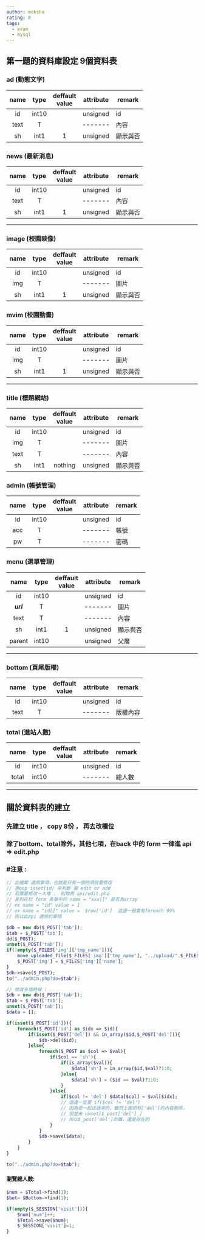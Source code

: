 ```yaml
---
author: moksha
rating: 8
tags:
  - exam
  - mysql
---
```

## 第一題的資料庫設定 9個資料表


### ad (動態文字)
|     name      | type  | deffault<br>value | attribute | remark   |
|:-------------:|:-----:|:-----------------:|:---------:| -------- |
|      id       | int10 |                   | unsigned  | id       |
|     text      |   T   |                   |  -------  | 內容     |
|      sh       | int1  |         1         | unsigned  | 顯示與否 |

### news (最新消息)
|     name      | type  | deffault<br>value | attribute | remark   |
|:-------------:|:-----:|:-----------------:|:---------:| -------- |
|      id       | int10 |                   | unsigned  | id       |
|     text      |   T   |                   |  -------  | 內容     |
|      sh       | int1  |         1         | unsigned  | 顯示與否 |

---

### image (校園映像)
|   name   | type  | deffault<br>value | attribute | remark   |
|:--------:|:-----:|:-----------------:|:---------:| -------- |
|    id    | int10 |                   | unsigned  | id       |
|   img    |   T   |                   |  -------  | 圖片     |
|    sh    | int1  |         1         | unsigned  | 顯示與否 |

### mvim (校園動畫)
|   name   | type  | deffault<br>value | attribute | remark   |
|:--------:|:-----:|:-----------------:|:---------:| -------- |
|    id    | int10 |                   | unsigned  | id       |
|   img    |   T   |                   |  -------  | 圖片     |
|    sh    | int1  |         1         | unsigned  | 顯示與否 |

---
### title (標題網站)
| name | type  | deffault<br>value | attribute | remark   |
|:----:|:-----:|:-----------------:|:---------:| -------- |
|  id  | int10 |                   | unsigned  | id       |
| img  |   T   |                   |  -------  | 圖片     |
| text |   T   |                   |  -------  | 內容     |
|  sh  | int1  |      nothing      | unsigned  | 顯示與否 |

### admin (帳號管理)
| name | type  | deffault<br>value | attribute | remark |
|:----:|:-----:|:-----------------:|:---------:| ------ |
|  id  | int10 |                   | unsigned  | id     |
| acc  |   T   |                   |  -------  | 帳號   | 
|  pw  |   T   |                   |  -------  | 密碼   |

### menu (選單管理)
|   name    | type  | deffault<br>value | attribute | remark   |
|:---------:|:-----:|:-----------------:|:---------:| -------- |
|    id     | int10 |                   | unsigned  | id       |
| ***url*** |   T   |                   |  -------  | 圖片     |
|   text    |   T   |                   |  -------  | 內容     |
|    sh     | int1  |         1         | unsigned  | 顯示與否 |
|  parent   | int10 |                   | unsigned  | 父層     | 


---
### bottom (頁尾版權)
| name | type  | deffault<br>value | attribute | remark   |
|:----:|:-----:|:-----------------:|:---------:| -------- |
|  id  | int10 |                   | unsigned  | id       |
| text |   T   |                   |  -------  | 版權內容 | 

### total (進站人數)
| name  | type  | deffault<br>value | attribute | remark |
|:-----:|:-----:|:-----------------:|:---------:| ------ |
|  id   | int10 |                   | unsigned  | id     |
| total | int10 |                   |  -------  | 總人數 | 

---
## 關於資料表的建立

### 先建立 title ， copy 8份 ， 再去改欄位

### 除了bottom、total除外，其他七項，在back 中的 form 一律進 api  =>  edit.php

### #注意 : 

```php
// 此檔案 適用單項，也就是只有一個的項目要修改
// 用oop isset(id) 來判斷 要 edit or add
// 若需要修改一大堆 ， 則取用 api/edit.php
// 差別在於 form 表單中的 name = "xxx[]" 是否為array
// ex name = "id" value = 1
// ex name = "id[]" value =  $row['id']  這邊一般會有foreach 99%
// 所以此api 適用於單項

$db = new db($_POST['tab']);
$tab = $_POST['tab'];
dd($_POST);
unset($_POST['tab']);
if(!empty($_FILES['img']['tmp_name'])){
    move_uploaded_file($_FILES['img']['tmp_name'], "../upload/".$_FILES['img']['name']);
    $_POST['img'] = $_FILES['img']['name'];
}
$db->save($_POST);
to("../admin.php?do=$tab");
```

```php
// 修改多項時候 : 
$db = new db($_POST['tab']);
$tab = $_POST['tab'];
unset($_POST['tab']);
$data = [];

if(isset($_POST['id'])){
    foreach($_POST['id'] as $idx => $id){
        if(isset($_POST['del']) && in_array($id,$_POST['del'])){
            $db->del($id);
        }else{
            foreach($_POST as $col => $val){
                if($col == 'sh'){
                    if(is_array($val)){
                        $data['sh'] = in_array($id,$val)?1:0;
                    }else{
                        $data['sh'] = ($id == $val)?1:0;
                    }
                }else{
                    if($col != 'del') $data[$col] = $val[$idx];
                    // 這邊一定要 if($col != 'del')
                    // 因為是一起送過來的，雖然上面把有['del']的內容刪除，
                    // 但並未 unset[$_post['del']_]
                    // 所以$_post['del']的職，還是存在的
                }
            }
            $db->save($data);
        }
    }
}

to("../admin.php?do=$tab");
```

#### 瀏覽總人數:

```php
$num = $Total->find(1);
$bot= $Bottom->find(1);

if(empty($_SESSION['visit'])){
    $num['num']++;
    $Total->save($num);
    $_SESSION['visit']=1;
}

```
